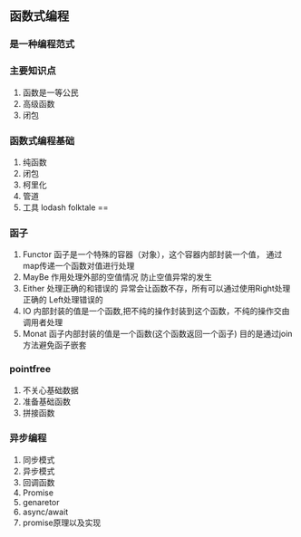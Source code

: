 ## 函数式编程
### 是一种编程范式

### 主要知识点
1. 函数是一等公民
2. 高级函数
3. 闭包

### 函数式编程基础
1. 纯函数
2. 闭包 
3. 柯里化 
4. 管道 
5. 工具  lodash  folktale ==


### 函子
1. Functor 函子是一个特殊的容器（对象），这个容器内部封装一个值， 通过map传递一个函数对值进行处理
2. MayBe   作用处理外部的空值情况 防止空值异常的发生
3. Either  处理正确的和错误的 异常会让函数不存，所有可以通过使用Right处理正确的 Left处理错误的
4. IO  内部封装的值是一个函数,把不纯的操作封装到这个函数，不纯的操作交由调用者处理
5. Monat  函子内部封装的值是一个函数(这个函数返回一个函子) 目的是通过join方法避免函子嵌套


### pointfree
1. 不关心基础数据
2. 准备基础函数
3. 拼接函数



### 异步编程
1. 同步模式
2. 异步模式
3. 回调函数
4. Promise
5. genaretor
6. async/await 
7. promise原理以及实现